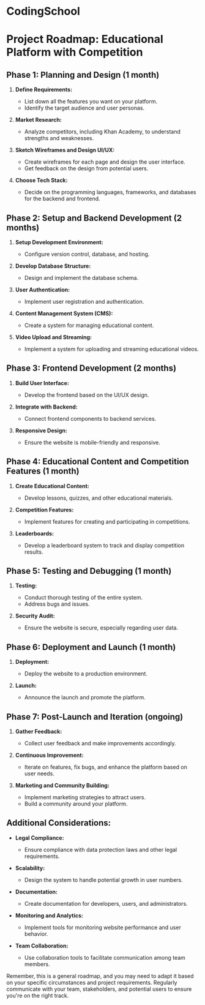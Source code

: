 # CodingSchool
# Project Roadmap: Educational Platform with Competition

## Phase 1: Planning and Design (1 month)

1. **Define Requirements:**
   - List down all the features you want on your platform.
   - Identify the target audience and user personas.

2. **Market Research:**
   - Analyze competitors, including Khan Academy, to understand strengths and weaknesses.

3. **Sketch Wireframes and Design UI/UX:**
   - Create wireframes for each page and design the user interface.
   - Get feedback on the design from potential users.

4. **Choose Tech Stack:**
   - Decide on the programming languages, frameworks, and databases for the backend and frontend.

## Phase 2: Setup and Backend Development (2 months)

1. **Setup Development Environment:**
   - Configure version control, database, and hosting.

2. **Develop Database Structure:**
   - Design and implement the database schema.

3. **User Authentication:**
   - Implement user registration and authentication.

4. **Content Management System (CMS):**
   - Create a system for managing educational content.

5. **Video Upload and Streaming:**
   - Implement a system for uploading and streaming educational videos.

## Phase 3: Frontend Development (2 months)

1. **Build User Interface:**
   - Develop the frontend based on the UI/UX design.

2. **Integrate with Backend:**
   - Connect frontend components to backend services.

3. **Responsive Design:**
   - Ensure the website is mobile-friendly and responsive.

## Phase 4: Educational Content and Competition Features (1 month)

1. **Create Educational Content:**
   - Develop lessons, quizzes, and other educational materials.

2. **Competition Features:**
   - Implement features for creating and participating in competitions.

3. **Leaderboards:**
   - Develop a leaderboard system to track and display competition results.

## Phase 5: Testing and Debugging (1 month)

1. **Testing:**
   - Conduct thorough testing of the entire system.
   - Address bugs and issues.

2. **Security Audit:**
   - Ensure the website is secure, especially regarding user data.

## Phase 6: Deployment and Launch (1 month)

1. **Deployment:**
   - Deploy the website to a production environment.

2. **Launch:**
   - Announce the launch and promote the platform.

## Phase 7: Post-Launch and Iteration (ongoing)

1. **Gather Feedback:**
   - Collect user feedback and make improvements accordingly.

2. **Continuous Improvement:**
   - Iterate on features, fix bugs, and enhance the platform based on user needs.

3. **Marketing and Community Building:**
   - Implement marketing strategies to attract users.
   - Build a community around your platform.

## Additional Considerations:

- **Legal Compliance:**
  - Ensure compliance with data protection laws and other legal requirements.

- **Scalability:**
  - Design the system to handle potential growth in user numbers.

- **Documentation:**
  - Create documentation for developers, users, and administrators.

- **Monitoring and Analytics:**
  - Implement tools for monitoring website performance and user behavior.

- **Team Collaboration:**
  - Use collaboration tools to facilitate communication among team members.

Remember, this is a general roadmap, and you may need to adapt it based on your specific circumstances and project requirements. Regularly communicate with your team, stakeholders, and potential users to ensure you're on the right track.

